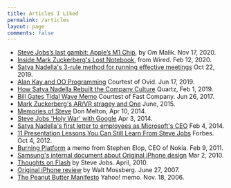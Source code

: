 ```yaml
---
title: Articles I Liked
permalink: /articles
layout: page
comments: false
---
```

*   [Steve Jobs’s last gambit: Apple’s M1 Chip](https://om.co/2020/11/17/why-m1-chip-by-apple-matters/), by Om Malik. Nov 17, 2020.
*   [Inside Mark Zuckerberg's Lost Notebook](./assets/notebookofmarkz.pdf), from Wired. Feb 12, 2020.
*   [Satya Nadella's 3-rule method for running effective meetings](https://www.businessinsider.com/microsoft-ceo-satya-nadellas-3-rule-method-for-running-meetings-2019-8) Oct 22, 2019.
*   [Alan Kay and OO Programming](https://ovid.github.io/articles/alan-kay-and-oo-programming.html) Courtest of Ovid. Jun 17, 2019.
*   [How Satya Nadella Rebuilt the Company Culture](https://qz.com/work/1539071/how-microsoft-ceo-satya-nadella-rebuilt-the-company-culture/) Quartz, Feb 1, 2019.
*   [Bill Gates Tidal Wave Memo](https://www.fastcompany.com/4039009/22-years-ago-today-bill-gates-wrote-his-legendary-internet-tidal-wave-memo) Courtest of Fast Company. Jun 26, 2017.
*   [Mark Zuckerberg's AR/VR stragey and One](https://www.scribd.com/document/399594551/2015-06-22-MARK-S-VISION) June, 2015.
*   [Memories of Steve](https://donmelton.com/2014/04/10/memories-of-steve/) Don Melton, Apr 10, 2014.
*   [Steve Jobs 'Holy War' with Google](https://www.engadget.com/2014/04/03/steve-jobs-email-2011-holy-war-with-google/?guccounter=1) Apr 3, 2014.
*   [Satya Nadella's first letter to employees as Microsoft's CEO](./assets/satyamemo.pdf) Feb 4, 2014.
*   [11 Presentation Lessons You Can Still Learn From Steve Jobs](https://www.forbes.com/sites/carminegallo/2012/10/04/11-presentation-lessons-you-can-still-learn-from-steve-jobs/#14550242dde3) Forbes. Oct 4, 2012.
*   [Burning Platform](https://blogs.wsj.com/tech-europe/2011/02/09/full-text-nokia-ceo-stephen-elops-burning-platform-memo/) a memo from Stephen Elop, CEO of Nokia. Feb 9, 2011.
*   [Samsung's internal document about Original iPhone design](https://www.scribd.com/doc/102317767/Samsung-Relative-Evaluation-Report-on-S1-iPhone?ad_group=66960X1514734Xb9024b077b73ac1d3d9dc8fc22af368a&campaign=SkimbitLtd&keyword=660149026&medium=affiliate&source=hp_affiliate) Mar 2, 2010.
*   [Thoughts on Flash](https://www.apple.com/hotnews/thoughts-on-flash/) by Steve Jobs. April, 2010.
*   [Original iPhone review](https://www.wsj.com/articles/SB118289311361649057) by Walt Mossberg. June 27, 2007.
*   [The Peanut Butter Manifesto](https://www.wsj.com/articles/SB116379821933826657) Yahoo! memo. Nov. 18, 2006.